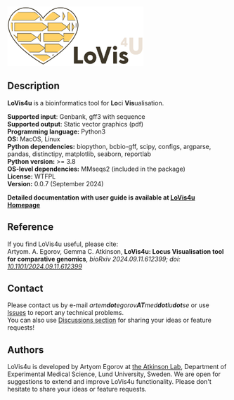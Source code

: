 

<img  src="https://raw.githubusercontent.com/art-egorov/lovis4u/main/docs/img/lovis4u_logo.png" width="310"/>

## Description

**LoVis4u** is a bioinformatics tool for **Lo**ci **Vis**ualisation.

**Supported input**: Genbank, gff3 with sequence    
**Supported output**: Static vector graphics (pdf)   
**Programming language:** Python3   
**OS:** MacOS, Linux  
**Python dependencies:** biopython, bcbio-gff, scipy, configs, argparse, pandas, distinctipy, matplotlib, seaborn, reportlab  
**Python version:** >= 3.8  
**OS-level dependencies:** MMseqs2 (included in the package)  
**License:** WTFPL  
**Version:** 0.0.7 (September 2024)


**Detailed documentation with user guide is available at [LoVis4u Homepage](https://art-egorov.github.io/lovis4u/)**

## Reference

If you find LoVis4u useful, please cite:  
Artyom. A. Egorov, Gemma C. Atkinson, **LoVis4u: Locus Visualisation tool for comparative genomics**, *bioRxiv 2024.09.11.612399; doi: [10.1101/2024.09.11.612399](https://doi.org/10.1101/2024.09.11.612399)*

## Contact

Please contact us by e-mail _artem**dot**egorov**AT**med**dot**lu**dot**se_ or use [Issues](https://github.com/art-egorov/lovis4u/issues?q=) to report any technical problems.  
You can also use [Discussions section](https://github.com/art-egorov/lovis4u/discussions) for sharing your ideas or feature requests! 

## Authors

LoVis4u is developed by Artyom Egorov at [the Atkinson Lab](https://atkinson-lab.com), Department of Experimental Medical Science, Lund University, Sweden. We are open for suggestions to extend and improve LoVis4u functionality. Please don't hesitate to share your ideas or feature requests.
